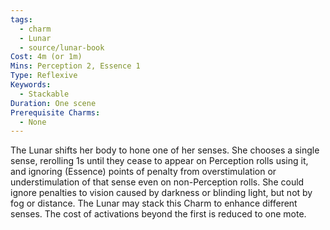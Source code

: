 ```yaml
---
tags:
  - charm
  - Lunar
  - source/lunar-book
Cost: 4m (or 1m)
Mins: Perception 2, Essence 1
Type: Reflexive
Keywords:
  - Stackable
Duration: One scene
Prerequisite Charms:
  - None
---
```

The Lunar shifts her body to hone one of her senses. She chooses a single sense, rerolling 1s until they cease to appear on Perception rolls using it, and ignoring (Essence) points of penalty from overstimulation or understimulation of that sense even on non-Perception rolls. She could ignore penalties to vision caused by darkness or blinding light, but not by fog or distance. The Lunar may stack this Charm to enhance different senses. The cost of activations beyond the first is reduced to one mote.